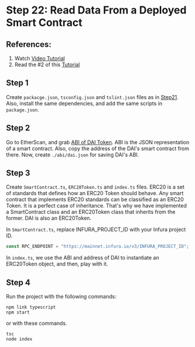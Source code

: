 # Step 22: Read Data From a Deployed Smart Contract

## References:

1.  Watch [Video Tutorial](https://www.youtube.com/watch?v=tu92jcqdn6s&t=2s)
2.  Read the #2 of this [Tutorial](https://www.dappuniversity.com/articles/web3-js-intro)

## Step 1

Create `packacge.json`, `tsconfig.json` and `tslint.json` files as in [Step21](../step21_web3_node_getbalance). Also, install the same dependencies, and add the same scripts in `package.json`.

## Step 2

Go to EtherScan, and grab [ABI of DAI Token](https://etherscan.io/address/0x6b175474e89094c44da98b954eedeac495271d0f#code). ABI is the JSON representation of a smart contract. Also, copy the address of the DAI's smart contract from there. Now, create `./abi/dai.json` for saving DAI's ABI.

## Step 3

Create `SmartContract.ts`, `ERC20Token.ts` and `index.ts` files. ERC20 is a set of standards that defines how an ERC20 Token should behave. Any smart contract that implements ERC20 standards can be classified as an ERC20 Token. It is a perfect case of inheritance. That's why we have implemented a SmartContract class and an ERC20Token class that inherits from the former. DAI is also an ERC20Token.

In `SmartContract.ts`, replace INFURA_PROJECT_ID with your Infura project ID.

```ts
const RPC_ENDPOINT = "https://mainnet.infura.io/v3/INFURA_PROJECT_ID";
```

In `index.ts`, we use the ABI and address of DAI to instantiate an ERC20Token object, and then, play with it.

## Step 4

Run the project with the following commands:

```
npm link typescript
npm start
```

or with these commands.

```
tsc
node index
```
